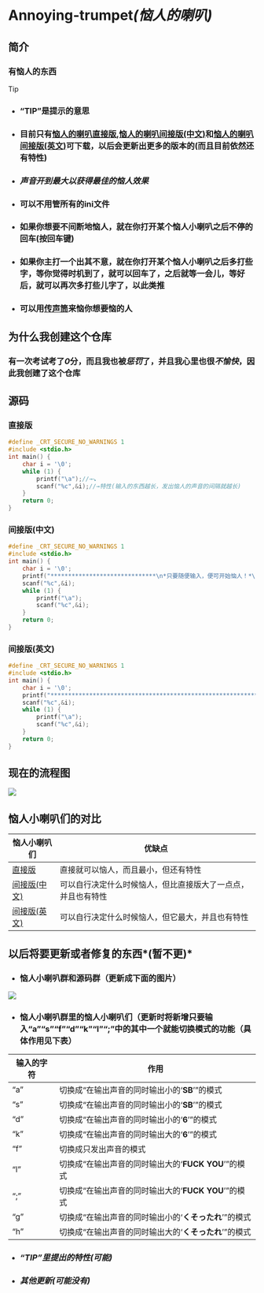 # Annoying-trumpet<i>(恼人的喇叭)</i>
## 简介
### 有恼人的东西
> [!TIP] 
> - ### “TIP”是提示的意思
> - ### 目前只有[恼人的喇叭直接版](https://github.com/2fand/Annoying-trumpet/blob/main/%E6%81%BC%E4%BA%BA%E5%B0%8F%E5%96%87%E5%8F%AD%E7%BE%A4/%E6%81%BC%E4%BA%BA%E5%B0%8F%E5%96%87%E5%8F%AD%E7%9B%B4%E6%8E%A5%E7%89%88.exe),[恼人的喇叭间接版(中文)](https://github.com/2fand/Annoying-trumpet/blob/main/%E6%81%BC%E4%BA%BA%E5%B0%8F%E5%96%87%E5%8F%AD%E7%BE%A4/%E6%81%BC%E4%BA%BA%E5%B0%8F%E5%96%87%E5%8F%AD%E9%97%B4%E6%8E%A5%E7%89%88(%E4%B8%AD%E6%96%87).exe)和[恼人的喇叭间接版(英文)](https://github.com/2fand/Annoying-trumpet/blob/main/恼人小喇叭群/恼人小喇叭间接版(英文).exe)可下载，以后会更新出更多的版本的(而且目前依然还有特性)
> - ### *声音开到最大以获得最佳的恼人效果*
> - ### 可以不用管所有的ini文件
> - ### 如果你想要不间断地恼人，就在你打开某个恼人小喇叭之后不停的回车(按回车键)
> - ### 如果你主打一个出其不意，就在你打开某个恼人小喇叭之后多打些字，等你觉得时机到了，就可以回车了，之后就等一会儿，等好后，就可以再次多打些儿字了，以此类推
> - ### 可以用[传声筒](https://baike.baidu.com/item/%E4%BC%A0%E5%A3%B0%E7%AD%92/2392042?fr=ge_ala)来恼你想要恼的人
## 为什么我创建这个仓库
### 有一次考试考了***0***分，而且我也被***惩罚***了，并且我心里也很***不愉快***，因此我创建了这个仓库
## 源码
### 直接版
```c
#define _CRT_SECURE_NO_WARNINGS 1
#include <stdio.h>
int main() {
    char i = '\0';
    while (1) {
        printf("\a");//→↘
        scanf("%c",&i);//→特性(输入的东西越长，发出恼人的声音的间隔就越长)
    }
    return 0;
}
```
### 间接版(中文)
```c
#define _CRT_SECURE_NO_WARNINGS 1
#include <stdio.h>
int main() {
    char i = '\0';
    printf("******************************\n*只要随便输入，便可开始恼人！*\n******************************\n\n");
    scanf("%c",&i);
    while (1) {
        printf("\a");
        scanf("%c",&i);
    }
    return 0;
}
```
### 间接版(英文)
```c
#define _CRT_SECURE_NO_WARNINGS 1
#include <stdio.h>
int main() {
    char i = '\0';
    printf("****************************************************************\n*As long as you input it casually,you can start annoying human!*\n****************************************************************\n\n");
    scanf("%c",&i);
    while (1) {
        printf("\a");
        scanf("%c",&i);
    }
    return 0;
}
```
## 现在的流程图
![](https://github.com/2fand/Annoying-trumpet/assets/167662034/bc23bb65-9859-4b66-b4f1-af2df625f921)
## 恼人小喇叭们的对比
恼人小喇叭们 | 优缺点
-------- | -----
[直接版](https://github.com/2fand/Annoying-trumpet/blob/main/%E6%81%BC%E4%BA%BA%E5%B0%8F%E5%96%87%E5%8F%AD%E7%BE%A4/%E6%81%BC%E4%BA%BA%E5%B0%8F%E5%96%87%E5%8F%AD%E7%9B%B4%E6%8E%A5%E7%89%88.exe)  | 直接就可以恼人，而且最小，但还有特性
[间接版(中文)](https://github.com/2fand/Annoying-trumpet/blob/main/%E6%81%BC%E4%BA%BA%E5%B0%8F%E5%96%87%E5%8F%AD%E7%BE%A4/%E6%81%BC%E4%BA%BA%E5%B0%8F%E5%96%87%E5%8F%AD%E9%97%B4%E6%8E%A5%E7%89%88(%E4%B8%AD%E6%96%87).exe) | 可以自行决定什么时候恼人，但比直接版大了一点点，并且也有特性
[间接版(英文)](https://github.com/2fand/Annoying-trumpet/blob/main/恼人小喇叭群/恼人小喇叭间接版(英文).exe) | 可以自行决定什么时候恼人，但它最大，并且也有特性
## 以后将要更新或者修复的东西*(暂不更)*
- ### 恼人小喇叭群和源码群（更新成下面的图片）
![](https://img-blog.csdnimg.cn/direct/b8e88b69a9ec404d83c47b39d1368ac1.png#pic_center)
- ### 恼人小喇叭群里的恼人小喇叭们（更新时将新增只要输入“a”“s”“f”“d”“k”“l”“;”中的其中一个就能切换模式的功能（具体作用见下表）
输入的字符 | 作用
-- | - 
“a” | 切换成“在输出声音的同时输出小的‘**SB**’”的模式
“s” | 切换成“在输出声音的同时输出小的‘**SB**’”的模式
“d” | 切换成“在输出声音的同时输出小的‘**6**’”的模式
“k” | 切换成“在输出声音的同时输出大的‘**6**’”的模式
“f” | 切换成只发出声音的模式
“l” | 切换成“在输出声音的同时输出大的‘**FUCK YOU**’”的模式
“;” | 切换成“在输出声音的同时输出大的‘**FUCK YOU**’”的模式
“g” | 切换成“在输出声音的同时输出小的‘**くそったれ**’”的模式
“h” | 切换成“在输出声音的同时输出大的‘**くそったれ**’”的模式
- ### *“TIP”里提出的特性(可能)*
- ### *其他更新(可能没有)*
